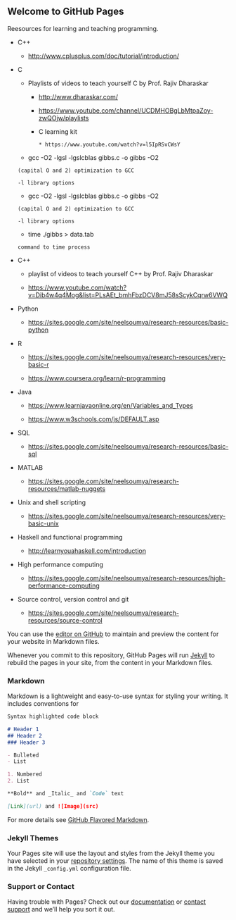 ## Welcome to GitHub Pages


Reesources for learning and teaching programming.

*   C++

      *  http://www.cplusplus.com/doc/tutorial/introduction/

* C

     * Playlists of videos to teach yourself C by Prof. Rajiv Dharaskar 

          * http://www.dharaskar.com/
     
          * https://www.youtube.com/channel/UCDMHOBgLbMtpaZoy-zwQOjw/playlists

          * C learning kit

                * https://www.youtube.com/watch?v=l5IpRSvCWsY

     * gcc -O2 -lgsl -lgslcblas gibbs.c -o gibbs
      -O2 
      
      (capital O and 2) optimization to GCC
      
      -l library options
      
     * gcc -O2 -lgsl -lgslcblas gibbs.c -o gibbs
      -O2 
      
      (capital O and 2) optimization to GCC
      
      -l library options

     * time ./gibbs > data.tab
      
      command to time process 
        
* C++

     * playlist of videos to teach yourself C++ by Prof. Rajiv Dharaskar

     * https://www.youtube.com/watch?v=Dib4w4q4Mog&list=PLsAEt_bmhFbzDCV8mJ58sScykCqrw6VWQ     
       
* Python

     * https://sites.google.com/site/neelsoumya/research-resources/basic-python


* R

     * https://sites.google.com/site/neelsoumya/research-resources/very-basic-r     

     * https://www.coursera.org/learn/r-programming

* Java

     * https://www.learnjavaonline.org/en/Variables_and_Types

     * https://www.w3schools.com/js/DEFAULT.asp

* SQL

     * https://sites.google.com/site/neelsoumya/research-resources/basic-sql

* MATLAB

     * https://sites.google.com/site/neelsoumya/research-resources/matlab-nuggets
     

* Unix and shell scripting

     * https://sites.google.com/site/neelsoumya/research-resources/very-basic-unix


* Haskell and functional programming

     * http://learnyouahaskell.com/introduction

* High performance computing

     * https://sites.google.com/site/neelsoumya/research-resources/high-performance-computing

* Source control, version control and git

     * https://sites.google.com/site/neelsoumya/research-resources/source-control


You can use the [editor on GitHub](https://github.com/neelsoumya/programming_resources/edit/gh-pages/index.md) to maintain and preview the content for your website in Markdown files.

Whenever you commit to this repository, GitHub Pages will run [Jekyll](https://jekyllrb.com/) to rebuild the pages in your site, from the content in your Markdown files.

### Markdown

Markdown is a lightweight and easy-to-use syntax for styling your writing. It includes conventions for

```markdown
Syntax highlighted code block

# Header 1
## Header 2
### Header 3

- Bulleted
- List

1. Numbered
2. List

**Bold** and _Italic_ and `Code` text

[Link](url) and ![Image](src)
```

For more details see [GitHub Flavored Markdown](https://guides.github.com/features/mastering-markdown/).

### Jekyll Themes

Your Pages site will use the layout and styles from the Jekyll theme you have selected in your [repository settings](https://github.com/neelsoumya/programming_resources/settings/pages). The name of this theme is saved in the Jekyll `_config.yml` configuration file.

### Support or Contact

Having trouble with Pages? Check out our [documentation](https://docs.github.com/categories/github-pages-basics/) or [contact support](https://support.github.com/contact) and we’ll help you sort it out.

